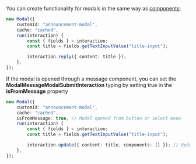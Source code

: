 You can create functionality for modals in the same way as [components](./how-to-use-components.md);

```ts
new Modal({
    customId: "announcement-modal",
    cache: "cached",
    run(interaction) {
        const { fields } = interaction;
        const title = fields.getTextInputValue("title-input");

        interaction.reply({ content: title });
    },
});
```

If the modal is opened through a message component, you can set the **ModalMessageModalSubmitInteraction** typing by setting true in the **isFromMessage** property

```ts
new Modal({
    customId: "announcement-modal",
    cache: "cached",
    isFromMessage: true, // Modal opened from button or select menu
    run(interaction) {
        const { fields } = interaction;
        const title = fields.getTextInputValue("title-input");

        interaction.update({ content: title, components: [] }); // Update method avaliable
    },
});
```